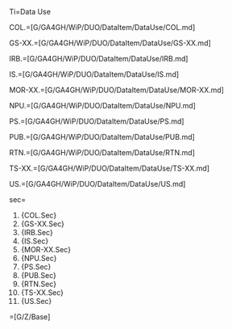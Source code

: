 Ti=Data Use

COL.=[G/GA4GH/WiP/DUO/DataItem/DataUse/COL.md]

GS-XX.=[G/GA4GH/WiP/DUO/DataItem/DataUse/GS-XX.md]

IRB.=[G/GA4GH/WiP/DUO/DataItem/DataUse/IRB.md]

IS.=[G/GA4GH/WiP/DUO/DataItem/DataUse/IS.md]

MOR-XX.=[G/GA4GH/WiP/DUO/DataItem/DataUse/MOR-XX.md]

NPU.=[G/GA4GH/WiP/DUO/DataItem/DataUse/NPU.md]

PS.=[G/GA4GH/WiP/DUO/DataItem/DataUse/PS.md]

PUB.=[G/GA4GH/WiP/DUO/DataItem/DataUse/PUB.md]

RTN.=[G/GA4GH/WiP/DUO/DataItem/DataUse/RTN.md]

TS-XX.=[G/GA4GH/WiP/DUO/DataItem/DataUse/TS-XX.md]

US.=[G/GA4GH/WiP/DUO/DataItem/DataUse/US.md]

sec=<ol><li>{COL.Sec}<li>{GS-XX.Sec}<li>{IRB.Sec}<li>{IS.Sec}<li>{MOR-XX.Sec}<li>{NPU.Sec}<li>{PS.Sec}<li>{PUB.Sec}<li>{RTN.Sec}<li>{TS-XX.Sec}<li>{US.Sec}</ol>

=[G/Z/Base]
